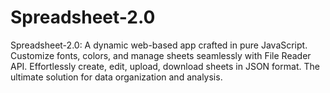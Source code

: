 # Spreadsheet-2.0
Spreadsheet-2.0: A dynamic web-based app crafted in pure JavaScript. Customize fonts, colors, and manage sheets seamlessly with File Reader API. Effortlessly create, edit, upload, download sheets in JSON format. The ultimate solution for data organization and analysis.

